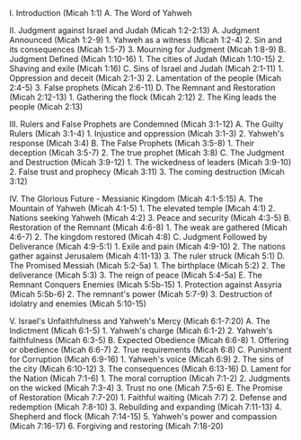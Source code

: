 I. Introduction (Micah 1:1)
   A. The Word of Yahweh

II. Judgment against Israel and Judah (Micah 1:2-2:13)
   A. Judgment Announced (Micah 1:2-9)
      1. Yahweh as a witness (Micah 1:2-4)
      2. Sin and its consequences (Micah 1:5-7)
      3. Mourning for Judgment (Micah 1:8-9)
   B. Judgment Defined (Micah 1:10-16)
      1. The cities of Judah (Micah 1:10-15)
      2. Shaving and exile (Micah 1:16)
   C. Sins of Israel and Judah (Micah 2:1-11)
      1. Oppression and deceit (Micah 2:1-3)
      2. Lamentation of the people (Micah 2:4-5)
      3. False prophets (Micah 2:6-11)
   D. The Remnant and Restoration (Micah 2:12-13)
      1. Gathering the flock (Micah 2:12)
      2. The King leads the people (Micah 2:13)

III. Rulers and False Prophets are Condemned (Micah 3:1-12)
   A. The Guilty Rulers (Micah 3:1-4)
      1. Injustice and oppression (Micah 3:1-3)
      2. Yahweh's response (Micah 3:4)
   B. The False Prophets (Micah 3:5-8)
      1. Their deception (Micah 3:5-7)
      2. The true prophet (Micah 3:8)
   C. The Judgment and Destruction (Micah 3:9-12)
      1. The wickedness of leaders (Micah 3:9-10)
      2. False trust and prophecy (Micah 3:11)
      3. The coming destruction (Micah 3:12)

IV. The Glorious Future - Messianic Kingdom (Micah 4:1-5:15)
   A. The Mountain of Yahweh (Micah 4:1-5)
      1. The elevated temple (Micah 4:1)
      2. Nations seeking Yahweh (Micah 4:2)
      3. Peace and security (Micah 4:3-5)
   B. Restoration of the Remnant (Micah 4:6-8)
      1. The weak are gathered (Micah 4:6-7)
      2. The kingdom restored (Micah 4:8)
   C. Judgment Followed by Deliverance (Micah 4:9-5:1)
      1. Exile and pain (Micah 4:9-10)
      2. The nations gather against Jerusalem (Micah 4:11-13)
      3. The ruler struck (Micah 5:1)
   D. The Promised Messiah (Micah 5:2-5a)
      1. The birthplace (Micah 5:2)
      2. The deliverance (Micah 5:3)
      3. The reign of peace (Micah 5:4-5a)
   E. The Remnant Conquers Enemies (Micah 5:5b-15)
      1. Protection against Assyria (Micah 5:5b-6)
      2. The remnant's power (Micah 5:7-9)
      3. Destruction of idolatry and enemies (Micah 5:10-15)

V. Israel's Unfaithfulness and Yahweh's Mercy (Micah 6:1-7:20)
   A. The Indictment (Micah 6:1-5)
      1. Yahweh's charge (Micah 6:1-2)
      2. Yahweh's faithfulness (Micah 6:3-5)
   B. Expected Obedience (Micah 6:6-8)
      1. Offering or obedience (Micah 6:6-7)
      2. True requirements (Micah 6:8)
   C. Punishment for Corruption (Micah 6:9-16)
      1. Yahweh's voice (Micah 6:9)
      2. The sins of the city (Micah 6:10-12)
      3. The consequences (Micah 6:13-16)
   D. Lament for the Nation (Micah 7:1-6)
      1. The moral corruption (Micah 7:1-2)
      2. Judgments on the wicked (Micah 7:3-4)
      3. Trust no one (Micah 7:5-6)
   E. The Promise of Restoration (Micah 7:7-20)
      1. Faithful waiting (Micah 7:7)
      2. Defense and redemption (Micah 7:8-10)
      3. Rebuilding and expanding (Micah 7:11-13)
      4. Shepherd and flock (Micah 7:14-15)
      5. Yahweh's power and compassion (Micah 7:16-17)
      6. Forgiving and restoring (Micah 7:18-20)